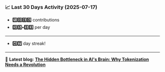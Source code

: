 <!--START_STATS-->
### 📈 Last 30 Days Activity (2025-07-17)  
- **1️⃣0️⃣6️⃣6️⃣** contributions  
- **3️⃣5️⃣•5️⃣3️⃣** per day
---
- **4️⃣7️⃣** day streak!
---
📝 **Latest blog:** [**The Hidden Bottleneck in AI's Brain: Why Tokenization Needs a Revolution**](https://andriak.com/blog/tokenization-revolution)
<!--END_STATS-->
